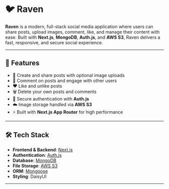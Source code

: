 # 🐦 Raven

**Raven** is a modern, full-stack social media application where users can share posts, upload images, comment, like, and manage their content with ease. Built with **Next.js**, **MongoDB**, **Auth.js**, and **AWS S3**, Raven delivers a fast, responsive, and secure social experience.

---

## 🚀 Features

- 📝 Create and share posts with optional image uploads  
- 💬 Comment on posts and engage with other users  
- ❤️ Like and unlike posts  
- 🗑 Delete your own posts and comments  
- 🔐 Secure authentication with **Auth.js**  
- ☁️ Image storage handled via **AWS S3**  
- ⚡ Built with **Next.js App Router** for high performance

---

## 🛠 Tech Stack

- **Frontend & Backend**: [Next.js](https://nextjs.org/)
- **Authentication**: [Auth.js](https://authjs.dev/)
- **Database**: [MongoDB](https://www.mongodb.com/)
- **File Storage**: [AWS S3](https://aws.amazon.com/s3/)
- **ORM**: [Mongoose](https://mongoosejs.com/)
- **Styling**: DaisyUI
---
